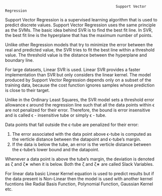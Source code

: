                                                        Support Vector Regression

Support Vector Regression is a supervised learning algorithm that is used to predict discrete values. Support Vector Regression uses the same principle as the SVMs. The basic idea behind SVR is to find the best fit line. In SVR, the best fit line is the hyperplane that has the maximum number of points.

Unlike other Regression models that try to minimize the error between the real and predicted value, the SVR tries to fit the best line within a threshold value. The threshold value is the distance between the hyperplane and boundary line.

For large datasets, Linear SVR is used. Linear SVR provides a faster implementation than SVR but only considers the linear kernel. The model produced by Support Vector Regression depends only on a subset of the training data, because the cost function ignores samples whose prediction is close to their target.

Unlike in the Ordinary Least Squares, the SVR model sets a threshold error allowance ϵ around the regression line such that all the data points within ϵ are not penalized for their error. Therefore, the bound is error insensitive and is called ϵ - insensitive tube or simply ϵ - tube.

Data points that fall outside the ϵ-tube are penalized for their error:
1. The error associated with the data point above ϵ-tube is computed as the verticle distance between the datapoint and ϵ-tube’s margin.
2. If the data is below the tube, an error is the verticle distance between the ϵ-tube’s lower bound and the datapoint.

Whenever a data point is above the tube’s margin, the deviation is denoted as ζ and ζ∗ when it is below. Both the ζ and ζ∗ are called Slack Variables.

For linear data basic Linear Kernel equation is used to predict results but if the data present is Non-Linear then the model is used with another kernel fucntions like Radial Basis Function, Polynomial Function, Gaussian Kernel etc.
